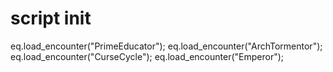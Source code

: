 # script init





eq.load_encounter("PrimeEducator");
eq.load_encounter("ArchTormentor");
eq.load_encounter("CurseCycle");
eq.load_encounter("Emperor");

